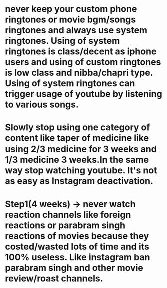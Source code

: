 # never keep your custom phone ringtones or movie bgm/songs ringtones and always use system ringtones. Using of system ringtones is class/decent as iphone users and using of custom ringtones is low class and nibba/chapri type. Using of system ringtones can trigger usage of youtube by listening to various songs.
# Slowly stop using one category of content like taper of medicine like using 2/3 medicine for 3 weeks and 1/3 medicine 3 weeks.In the same way stop watching youtube. It's not as easy as Instagram deactivation.
# Step1(4 weeks) -> never watch reaction channels like foreign reactions or parabram singh reactions of movies because they costed/wasted lots of time and its 100% useless. Like instagram ban parabram singh and other movie review/roast channels. 
